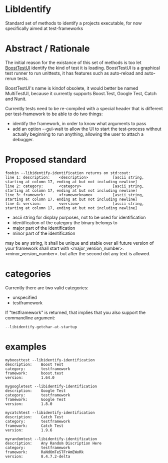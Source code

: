 # LibIdentify
Standard set of methods to identify a projects executable, for now specifically aimed at test-frameworks

# Abstract / Rationale
The initial reason for the existance of this set of methods is too let [BoostTestUI](https://github.com/djeedjay/BoostTestUi) identify the kind of test it is loading. BoostTestUI is a graphical test runner to run unittests, it has features such as auto-reload and auto-rerun tests.

BoostTestUI's name is kindof obsolete, it would better be named MultiTestUI, because it currently supports Boost.Test, Google Test, Catch and Nunit.

Currently tests need to be re-compiled with a special header that is different per test-framework to be able to do two things:
- identify the framework, in order to know what arguments to pass
- add an option --gui-wait to allow the UI to start the test-process without actually beginning to run anything, allowing the user to attach a debugger.

# Proposed standard

```
foobin --libidentify-identification returns on std:cout:
line 1: description:    <description>           [ascii string, starting at colomn 17, ending at but not including newline]
line 2: category:       <category>              [ascii string, starting at colomn 17, ending at but not including newline]
line 3: framework:      <frameworkname>         [ascii string, starting at colomn 17, ending at but not including newline]
line 4: version:        <version>               [ascii string, starting at colomn 17, ending at but not including newline]
```

- <description> ascii string for display purposes, not to be used for identification
- <category> identification of the category the binary belongs to
- <framework> major part of the identification
- <version> minor part of the identification 

<framework> may be any string, it shall be unique and stable over all future version of your framework
<version> shall start with <major_version_number>.<minor_version_number>. but after the second dot any text is allowed.

# categories

Currently there are two valid categories:
- unspecified
- testframework

If "testframework" is returned, that implies that you also support the commandline argument: 
```
--libidentify-getchar-at-startup
```

# examples 

```
myboosttest --libidentify-identification
description:    Boost Test
category:       testframework
framework:      boost.test
version:        1.64.0

mygoogletest --libidentify-identification
description:    Google Test 
category:       testframework
framework:      Google Test
version:        1.8.0

mycatchtest --libidentify-identification
description:    Catch Test 
category:       testframework
framework:      Catch Test
version:        1.9.6

myrandomtest --libidentify-identification
description:    Any Random Discription Here
category:       testframework
framework:      RaNdOmTeSTFrAmEWoRk
version:        8.4.7.2-delta

```




